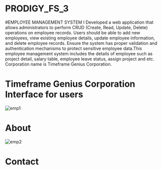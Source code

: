 # PRODIGY_FS_3
#EMPLOYEE MANAGEMENT SYSTEM
I Developed a web application that allows administrators to perform CRUD (Create, Read, Update, Delete) operations on employee records. Users should be able to add new employees, view existing employee details, update employee information, and delete employee records. Ensure the system has proper validation and authentication mechanisms to protect sensitive employee data.This employee management system includes the details of employee such as project detail, salary table, employee leave status, assign project and etc. Corporation name is Timeframe Genius Corporation.

# Timeframe Genius Corporation Interface for users
![emp1](https://github.com/user-attachments/assets/7c81305b-2025-494f-a943-e6d96ff3214e)

# About
![emp2](https://github.com/user-attachments/assets/587e26c2-6ceb-4cc9-b0ef-6b3aee4700a4)

# Contact


